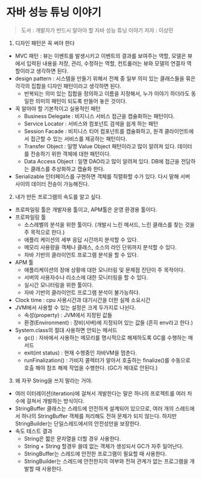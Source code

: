 자바 성능 튜닝 이야기
=============================

> 도서 : 개발자가 반드시 알아야 할 자바 성능 튜닝 이야기
> 저자 : 이상민

1. 디자인 패턴은 꼭 써야 한다
  - MVC 패턴 : 뷰는 이벤트를 발생시키고 이벤트의 결과를 보여주는 역할, 모델은 뷰에서 입력된 내용을 저장, 관리, 수정하는 역할, 컨트롤러는 뷰와 모델의 연결자 역할이라고 생각하면 된다.
  - design pattern : 시스템을 만들기 위해서 전체 중 일부 의미 있는 클래스들을 묶은 각각의 집합을 디자인 패턴이라고 생각하면 된다.
    + 반복되는 의미 있는 집합을 정의하고 이름을 지정해서, 누가 이야기 하더라도 동일한 의미의 패턴이 되도록 만들어 놓은 것이다.
  - 꼭 알아야 할 기본적이고 실용적인 패턴
    + Business Delegate : 비지니스 서비스 접근을 캡슐화하는 패턴이다.
    + Service Locator : 서비스와 컴포넌트 검색을 쉽게 하는 패턴
    + Session Facade : 비지니스 티어 컴포넌트를 캡슐화하고, 원격 클라이언트에서 접근할 수 있는 서비스를 제공하는 패턴이다.
    + Transfer Object : 일명 Value Object 패턴이라고 많이 알려져 있다. 데이터를 전송하기 위한 객체에 대한 패턴이다.
    + Data Access Object :  일명 DAO라고 많이 알려져 있다. DB에 접근을 전담하는 클래스를 추상화하고 캡슐화 한다.
  - Serializable 인터페이스를 구현하면 객체를 직렬화할 수가 있다. 다시 말해 서버 사이의 데이터 전송이 가능해진다.

2. 내가 만든 프로그램의 속도를 알고 싶다.
  - 프로파일링 툴은 개발자용 툴이고, APM툴은 운영 환경용 툴이다.
  - 프로파일링 툴
    + 소스레벨의 분석을 위한 툴이다. (개발시 느린 메서드, 느린 클래스를 찾는 것을 주 목적으로 한다.)
    + 애플리 케이션의 세부 응답 시간까지 분석할 수 있다.
    + 메모리 사용량을 객체나 클래스, 소스의 라인 단위까지 분석할 수 있다.
    + 자바 기반의 클라이언트 프로그램 분석을 할 수 있다.
  - APM 툴
    + 애플리케이션의 장애 상황에 대한 모니터링 및 문제점 진단이 주 목적이다.
    + 서버의 사용자수나 리소스에 대한 모니터링을 할 수 있다.
    + 실시간 모니터링을 위한 툴이다.
    + 자바 기반의 클라이언트 프로그램 분석이 불가능하다.
  - Clock time : cpu 사용시간과 대기시간을 더한 실제 소요시간
  - JVM에서 사용할 수 있는 설정은 크게 두가지로 나뉜다.
    + 속성(property) : JVM에서 지정된 값들
    + 환경(Environment) : 장비(서버)에 지정되어 있는 값들 (흔히 env라고 한다.)
  - System.class의 절대 사용하면 안되는 메서드
    + gc() : 자바에서 사용하는 메모리를 명시적으로 해제하도록 GC를 수행하는 메서드
    + exit(int status) : 현재 수행중인 자바VM을 멈춘다.
    + runFinalization() : 가비지 콜렉터가 알아서 호출하는 finalize()를 수동으로 호출 해야 참조 해제 작업을 수행한다. (GC가 제대로 안된다.)

3. 왜 자꾸 String을 쓰지 말라는 거야.
  - 여러 이터레이션(iteration)에 걸쳐서 개발한다는 말은 하나의 프로젝트를 여러 차수에 걸쳐서 개발하는 방식이다.
  - StringBuffer 클래스는 스레드에 안전하게 설계되어 있으므로, 여러 개의 스레드에서 하나의 StringBuffer 객체를 처리해도 전혀 문제가 되지 않는다. 하지만 StringBuilder는 단일스레드에서의 안전성만을 보장한다.
  - 속도 테스트 결과
    + String은 짧은 문자열을 더할 경우 사용한다.
    + String + String 할경우 쓸데 없는 객체가 생성되서 GC가 자주 일어난다.
    + StringBuffer는 스레드에 안전한 프로그램이 필요할 때 사용한다.
    + StringBuilder는 스레드에 안전한지의 여부와 전혀 관계가 없는 프로그램을 개발할 때 사용한다.
    
